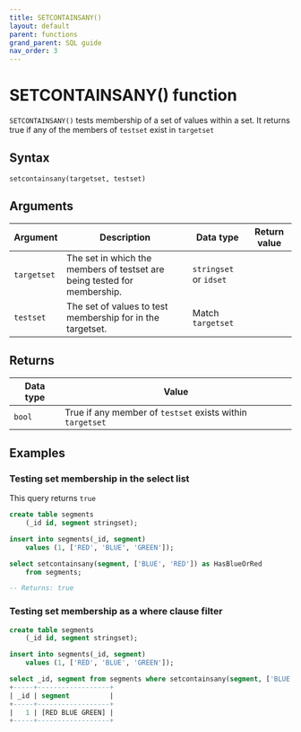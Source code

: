 ```yaml
---
title: SETCONTAINSANY()
layout: default
parent: functions
grand_parent: SQL guide
nav_order: 3
---
```


# SETCONTAINSANY() function

`SETCONTAINSANY()` tests membership of a set of values within a set. It returns true if any of the members of `testset` exist in `targetset`

## Syntax

```
setcontainsany(targetset, testset)
```

## Arguments

| Argument | Description | Data type | Return value |
|---|---|---|---|
| `targetset` | The set in which the members of testset are being tested for membership. | `stringset` or `idset` |
| `testset` | The set of values to test membership for in the targetset. | Match `targetset` |

## Returns

| Data type | Value |
|---|---|
| `bool` | True if any member of `testset` exists within `targetset`

## Examples

### Testing set membership in the select list

This query returns `true`

```sql
create table segments  
    (_id id, segment stringset);  

insert into segments(_id, segment)  
    values (1, ['RED', 'BLUE', 'GREEN']);  

select setcontainsany(segment, ['BLUE', 'RED']) as HasBlueOrRed  
    from segments;  

-- Returns: true
```

### Testing set membership as a where clause filter

```sql
create table segments  
    (_id id, segment stringset);  

insert into segments(_id, segment)  
    values (1, ['RED', 'BLUE', 'GREEN']);  

select _id, segment from segments where setcontainsany(segment, ['BLUE', 'RED']);  
+-----+------------------+
| _id | segment          |
+-----+------------------+
|   1 | [RED BLUE GREEN] |
+-----+------------------+
```
